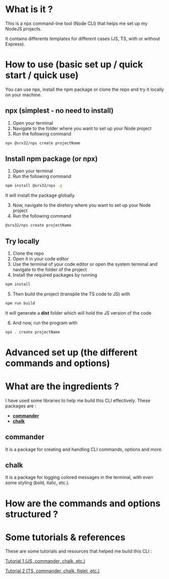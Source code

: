 # What is it ?

This is a npx command-line tool (Node CLI) that helps me set up my NodeJS projects.

It contains differents templates for different cases (JS, TS, with or without Express).

<!-- I used TS to build it for the strict typing -->

# How to use (basic set up / quick start / quick use)

You can use npx, install the npm package or clone the repo and try it locally on your machine.

## npx (simplest - no need to install)

1. Open your terminal
2. Navigate to the folder where you want to set up your Node project
3. Run the following command

```sh
npx @srx32/nps create projectName
```

## Install npm package (or npx)

1. Open your terminal
2. Run the following command

```sh
npm install @srx32/nps -g
```

It will install the package globally.

3. Now, navigate to the diretory where you want to set up your Node project
4. Run the following command

```sh
@srx32/nps create projectName
```

## Try locally

1. Clone the repo
2. Open it in your code editor
3. Use the terminal of your code editor or open the system terminal and navigate to the folder of the project
4. Install the required packages by running

```sh
npm install
```

5. Then build the project (transpile the TS code to JS) with

```sh
npm run build
```

It will generate a **dist** folder which will hold the JS version of the code

6. And now, run the program with

```sh
npx . create projectName
```

# Advanced set up (the different commands and options)

# What are the ingredients ?

I have used some libraries to help me build this CLI effectively. These packages are :

- [**commander**](https://www.npmjs.com/package/commander)
- [**chalk**](https://www.npmjs.com/package/chalk)

## commander

It is a package for creating and handling CLI commands, options and more.

## chalk

It is a package for logging colored messages in the terminal, with even some styling (bold, italic, etc.).

# How are the commands and options structured ?

# Some tutorials & references

These are some tutorials and resources that helped me build this CLI :

[Tutorial 1 (JS, commander, chalk, etc.)](https://blog.logrocket.com/creating-a-cli-tool-with-node-js/)

[Tutorial 2 (TS, commander, chalk, figlet, etc.)](https://blog.logrocket.com/building-typescript-cli-node-js-commander/)
